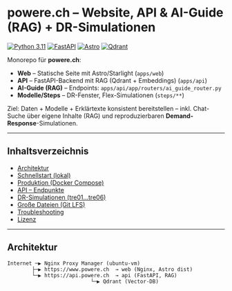 # powere.ch – Website, API & AI-Guide (RAG) + DR-Simulationen

[![Python 3.11](https://img.shields.io/badge/python-3.11-blue.svg)]()
[![FastAPI](https://img.shields.io/badge/FastAPI-🚀-009688)]()
[![Astro](https://img.shields.io/badge/Astro-web-orange.svg)]()
[![Qdrant](https://img.shields.io/badge/VectorDB-Qdrant-6f42c1.svg)]()

Monorepo für **powere.ch**:

- **Web** – Statische Seite mit Astro/Starlight (`apps/web`)
- **API** – FastAPI-Backend mit RAG (Qdrant + Embeddings) (`apps/api`)
- **AI-Guide (RAG)** – Endpoints: `apps/api/app/routers/ai_guide_router.py`
- **Modelle/Steps** – DR-Fenster, Flex-Simulationen (`steps/**`)

Ziel: Daten + Modelle + Erklärtexte konsistent bereitstellen – inkl. Chat-Suche über eigene Inhalte (RAG) und reproduzierbaren **Demand-Response**-Simulationen.

---

## Inhaltsverzeichnis

- [Architektur](#architektur)
- [Schnellstart (lokal)](#schnellstart-lokal)
- [Produktion (Docker Compose)](#produktion-docker-compose)
- [API – Endpunkte](#api--endpunkte)
- [DR-Simulationen (tre01…tre06)](#dr-simulationen-tre01tre06)
- [Große Dateien (Git LFS)](#große-dateien-git-lfs)
- [Troubleshooting](#troubleshooting)
- [Lizenz](#lizenz)

---

## Architektur

```text
Internet ─▶ Nginx Proxy Manager (ubuntu-vm)
        ├─▶ https://www.powere.ch  → web (Nginx, Astro dist)
        └─▶ https://api.powere.ch  → api (FastAPI, RAG)
                           └─▶ Qdrant (Vector-DB)
